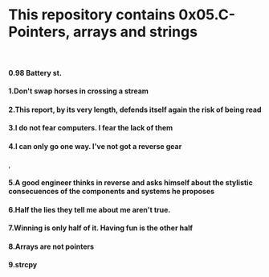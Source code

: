 <h1>This repository contains 0x05.C-Pointers, arrays and strings</h1>
<br>
<h4>0.98 Battery st.</h4>
<h4>1.Don't swap horses in crossing a stream</h4>
<h4>2.This report, by its very length, defends itself again the risk of being read</h4>
<h4>3.I do not fear computers. I fear the lack of them</h4>
<h4>4.I can only go one way. I've not got a reverse gear</h4>,
<h4>5.A good engineer thinks in reverse and asks himself about the stylistic consecuences of the components and systems he proposes</h4>
<h4>6.Half the lies they tell me about me aren't true.
<h4>7.Winning is only half of it. Having fun is the other half</h4>
<h4>8.Arrays are not pointers</h4>
<h4>9.strcpy</h4>